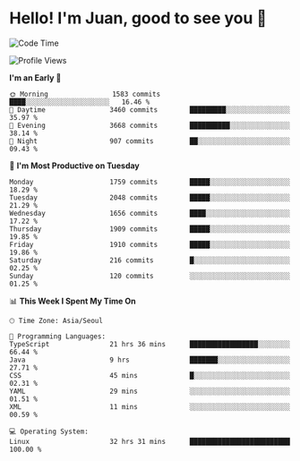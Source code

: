 # Hello! I'm Juan, good to see you 👋

<!--
**Y-k-Y/Y-k-Y** is a ✨ _special_ ✨ repository because its `README.md` (this file) appears on your GitHub profile.

Here are some ideas to get you started:

- 🔭 I’m currently working on ...
- 🌱 I’m currently learning ...
- 👯 I’m looking to collaborate on ...
- 🤔 I’m looking for help with ...
- 💬 Ask me about ...
- 📫 How to reach me: ...
- 😄 Pronouns: ...
- ⚡ Fun fact: ...
-->
<!--
![Profile views](https://gpvc.arturio.dev/Y-k-Y)

[![Omid Nikrah StackOverflow](https://github-readme-stackoverflow.vercel.app/?userID=9517076)](https://stackoverflow.com/users/9517076/i-have-10-fingers)
-->

<!--START_SECTION:waka-->
![Code Time](http://img.shields.io/badge/Code%20Time-1%2C456%20hrs%2038%20mins-blue)

![Profile Views](http://img.shields.io/badge/Profile%20Views-0-blue)

**I'm an Early 🐤** 

```text
🌞 Morning                1583 commits        ████░░░░░░░░░░░░░░░░░░░░░   16.46 % 
🌆 Daytime                3460 commits        █████████░░░░░░░░░░░░░░░░   35.97 % 
🌃 Evening                3668 commits        ██████████░░░░░░░░░░░░░░░   38.14 % 
🌙 Night                  907 commits         ██░░░░░░░░░░░░░░░░░░░░░░░   09.43 % 
```
📅 **I'm Most Productive on Tuesday** 

```text
Monday                   1759 commits        █████░░░░░░░░░░░░░░░░░░░░   18.29 % 
Tuesday                  2048 commits        █████░░░░░░░░░░░░░░░░░░░░   21.29 % 
Wednesday                1656 commits        ████░░░░░░░░░░░░░░░░░░░░░   17.22 % 
Thursday                 1909 commits        █████░░░░░░░░░░░░░░░░░░░░   19.85 % 
Friday                   1910 commits        █████░░░░░░░░░░░░░░░░░░░░   19.86 % 
Saturday                 216 commits         █░░░░░░░░░░░░░░░░░░░░░░░░   02.25 % 
Sunday                   120 commits         ░░░░░░░░░░░░░░░░░░░░░░░░░   01.25 % 
```


📊 **This Week I Spent My Time On** 

```text
🕑︎ Time Zone: Asia/Seoul

💬 Programming Languages: 
TypeScript               21 hrs 36 mins      █████████████████░░░░░░░░   66.44 % 
Java                     9 hrs               ███████░░░░░░░░░░░░░░░░░░   27.71 % 
CSS                      45 mins             █░░░░░░░░░░░░░░░░░░░░░░░░   02.31 % 
YAML                     29 mins             ░░░░░░░░░░░░░░░░░░░░░░░░░   01.51 % 
XML                      11 mins             ░░░░░░░░░░░░░░░░░░░░░░░░░   00.59 % 

💻 Operating System: 
Linux                    32 hrs 31 mins      █████████████████████████   100.00 % 
```


<!--END_SECTION:waka-->
